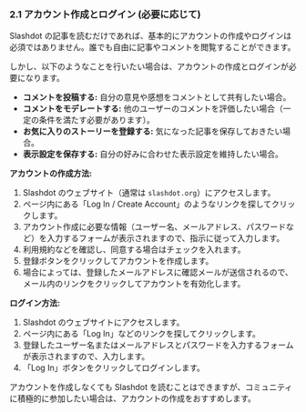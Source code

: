 ### 2.1 アカウント作成とログイン (必要に応じて)

Slashdot の記事を読むだけであれば、基本的にアカウントの作成やログインは必須ではありません。誰でも自由に記事やコメントを閲覧することができます。

しかし、以下のようなことを行いたい場合は、アカウントの作成とログインが必要になります。

* **コメントを投稿する:** 自分の意見や感想をコメントとして共有したい場合。
* **コメントをモデレートする:** 他のユーザーのコメントを評価したい場合（一定の条件を満たす必要があります）。
* **お気に入りのストーリーを登録する:** 気になった記事を保存しておきたい場合。
* **表示設定を保存する:** 自分の好みに合わせた表示設定を維持したい場合。

**アカウントの作成方法:**

1.  Slashdot のウェブサイト（通常は `slashdot.org`）にアクセスします。
2.  ページ内にある「Log In / Create Account」のようなリンクを探してクリックします。
3.  アカウント作成に必要な情報（ユーザー名、メールアドレス、パスワードなど）を入力するフォームが表示されますので、指示に従って入力します。
4.  利用規約などを確認し、同意する場合はチェックを入れます。
5.  登録ボタンをクリックしてアカウントを作成します。
6.  場合によっては、登録したメールアドレスに確認メールが送信されるので、メール内のリンクをクリックしてアカウントを有効化します。

**ログイン方法:**

1.  Slashdot のウェブサイトにアクセスします。
2.  ページ内にある「Log In」などのリンクを探してクリックします。
3.  登録したユーザー名またはメールアドレスとパスワードを入力するフォームが表示されますので、入力します。
4.  「Log In」ボタンをクリックしてログインします。

アカウントを作成しなくても Slashdot を読むことはできますが、コミュニティに積極的に参加したい場合は、アカウントの作成をおすすめします。
